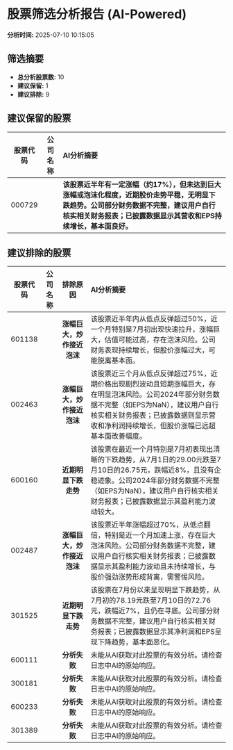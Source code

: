 # 股票筛选分析报告 (AI-Powered)

**分析时间:** 2025-07-10 10:15:05

## 筛选摘要

- **总分析股票数:** 10
- **建议保留:** 1
- **建议排除:** 9

## 建议保留的股票

| 股票代码 | 公司名称 | AI分析摘要 |
|:---:|:---:|:---|
| 000729 |  | **该股票近半年有一定涨幅（约17%），但未达到巨大涨幅或泡沫化程度，近期股价走势平稳，无明显下跌趋势。公司部分财务数据不完整，建议用户自行核实相关财务报表；已披露数据显示其营收和EPS持续增长，基本面良好。** |

## 建议排除的股票

| 股票代码 | 公司名称 | 排除原因 | AI分析摘要 |
|:---:|:---:|:---:|:---|
| 601138 |  | **涨幅巨大，炒作接近泡沫** | 该股票近半年内从低点反弹超过50%，近一个月特别是7月初出现快速拉升，涨幅巨大，估值可能过高，存在泡沫风险。公司财务表现持续增长，但股价涨幅过大，可能脱离基本面。 |
| 002463 |  | **涨幅巨大，炒作接近泡沫** | 该股票近三个月从低点反弹超过75%，近期价格出现剧烈波动且短期涨幅巨大，存在明显泡沫风险。公司2024年部分财务数据不完整（如EPS为NaN），建议用户自行核实相关财务报表；已披露数据则显示营收和净利润持续增长，但股价涨幅已远超基本面改善幅度。 |
| 600160 |  | **近期明显下跌走势** | 该股票在最近一个月特别是7月初表现出清晰的下跌趋势，从7月1日的29.00元跌至7月10日的26.75元，跌幅近8%，且没有企稳迹象。公司2024年部分财务数据不完整（如EPS为NaN），建议用户自行核实相关财务报表；已披露数据显示其盈利能力波动较大。 |
| 002487 |  | **涨幅巨大，炒作接近泡沫** | 该股票近半年涨幅超过70%，从低点翻倍，特别是近一个月加速上涨，存在巨大泡沫风险。公司部分财务数据不完整，建议用户自行核实相关财务报表；已披露数据显示其盈利能力波动且未持续增长，与股价强劲涨势形成背离，需警惕风险。 |
| 301525 |  | **近期明显下跌走势** | 该股票在7月份以来呈现明显下跌趋势，从7月初的78.19元跌至7月10日的72.76元，跌幅近7%，且仍在寻底。公司部分财务数据不完整，建议用户自行核实相关财务报表；已披露数据显示其净利润和EPS呈现下降趋势，基本面恶化。 |
| 600111 |  | **分析失败** | 未能从AI获取对此股票的有效分析。请检查日志中AI的原始响应。 |
| 300181 |  | **分析失败** | 未能从AI获取对此股票的有效分析。请检查日志中AI的原始响应。 |
| 600233 |  | **分析失败** | 未能从AI获取对此股票的有效分析。请检查日志中AI的原始响应。 |
| 301389 |  | **分析失败** | 未能从AI获取对此股票的有效分析。请检查日志中AI的原始响应。 |
